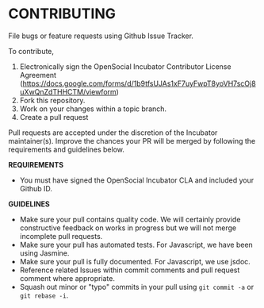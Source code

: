 CONTRIBUTING
============

File bugs or feature requests using Github Issue Tracker.

To contribute, 

1. Electronically sign the OpenSocial Incubator Contributor License Agreement (https://docs.google.com/forms/d/1b9tfsUJAs1xF7uyFwpT8yoVH7scOj8uXwQnZdTHHCTM/viewform)
1. Fork this repository.
1. Work on your changes within a topic branch.
1. Create a pull request

Pull requests are accepted under the discretion of the Incubator maintainer(s).  Improve the chances your PR will be merged by following the requirements and guidelines below.

**REQUIREMENTS**
- You must have signed the OpenSocial Incubator CLA and included your Github ID.

**GUIDELINES**
- Make sure your pull contains quality code.  We will certainly provide constructive feedback on works in progress but we will not merge incomplete pull requests.
- Make sure your pull has automated tests.  For Javascript, we have been using Jasmine.
- Make sure your pull is fully documented.  For Javascript, we use jsdoc.
- Reference related Issues within commit comments and pull request comment where appropriate.
- Squash out minor or "typo" commits in your pull using `git commit -a` or `git rebase -i`.


